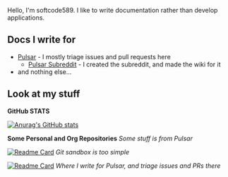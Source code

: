 Hello, I'm softcode589. I like to write documentation rather than develop applications.

## Docs I write for
* [Pulsar](https://github.com/pulsar-edit) - I mostly triage issues and pull requests here
  * [Pulsar Subreddit](https://reddit.com/r/pulsaredit/) - I created the subreddit, and made the wiki for it
* and nothing else...

## Look at my stuff
**GitHub STATS**

[![Anurag's GitHub stats](https://github-readme-stats.vercel.app/api?username=softcode589)](https://github.com/anuraghazra/github-readme-stats)

**Some Personal and Org Repositories** *Some stuff is from Pulsar*

[![Readme Card](https://github-readme-stats.vercel.app/api/pin/?username=softcode589&repo=git-sandbox&show_owner=true)](https://github.com/softcode589/git-sandbox) *Git sandbox is too simple*

[![Readme Card](https://github-readme-stats.vercel.app/api/pin/?username=pulsar-edit&repo=pulsar-edit.github.io&show_owner=true)](https://github.com/pulsar-edit/pulsar-edit.github.io) *Where I write for Pulsar, and triage issues and PRs there*
